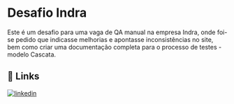 

# Desafio Indra

Este é um desafio para uma vaga de QA manual na empresa Indra, onde foi-se pedido que indicasse melhorias e apontasse inconsistências no site, bem como criar uma documentação completa para o processo de testes - modelo Cascata.







## 🔗 Links

[![linkedin](https://img.shields.io/badge/linkedin-0A66C2?style=for-the-badge&logo=linkedin&logoColor=white)](https://www.linkedin.com/rebecamctf)


